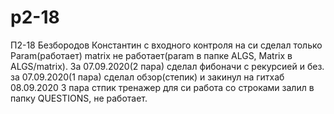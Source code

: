 # p2-18
П2-18
Безбородов Константин
с входного контроля на си сделал только Param(работает) matrix не работает(param в папке ALGS, Matrix в ALGS/matrix).
За 07.09.2020(2 пара) сделал фибоначи с рекурсией и без.
за 07.09.2020(1 пара) сделал обзор(степик) и закинул на гитхаб
08.09.2020 3 пара стпик тренажер для си работа со строками залил в папку QUESTIONS, не работает.
